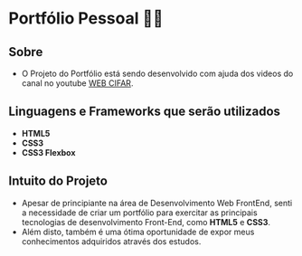 # Portfólio Pessoal 👩‍💻 

## Sobre
* O Projeto do Portfólio está sendo desenvolvido com ajuda dos videos do canal no youtube [WEB CIFAR](https://www.youtube.com/c/WEBCIFAROfficial/featured).
 
## Linguagens e Frameworks que serão utilizados

* <strong>HTML5</strong>
* <strong>CSS3</strong>
* <strong>CSS3 Flexbox</strong>
  
## Intuito do Projeto
* Apesar de principiante na área de Desenvolvimento Web FrontEnd, senti a necessidade de criar um portfólio para exercitar as principais tecnologias de desenvolvimento Front-End, como <strong>HTML5</strong> e <strong>CSS3</strong>.
* Além disto, também é uma ótima oportunidade de expor meus conhecimentos adquiridos através dos estudos.
